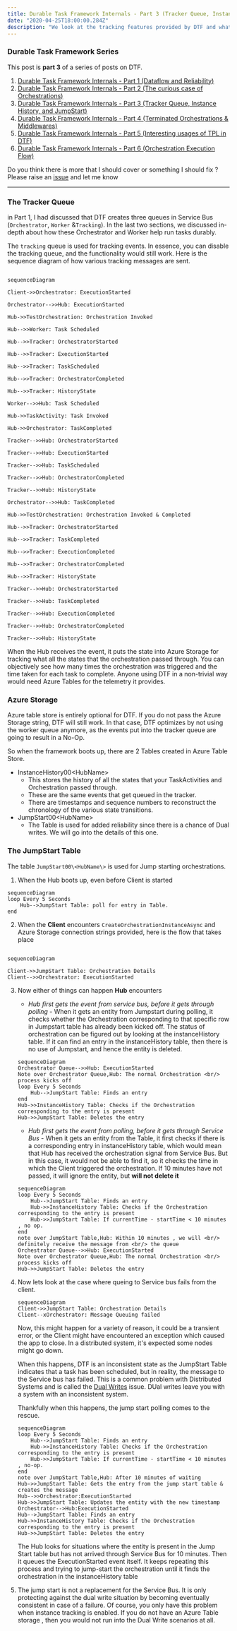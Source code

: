 ```yaml
---
title: Durable Task Framework Internals - Part 3 (Tracker Queue, Instance History, and JumpStart)
date: "2020-04-25T18:00:00.284Z"
description: "We look at the tracking features provided by DTF and what role does Azure Table store play in DTF"
---
```

### Durable Task Framework Series
This post is **part 3** of a series of posts on DTF.
1. [Durable Task Framework Internals - Part 1 (Dataflow and Reliability)](https://abhikmitra.github.io/blog/durable-task/)
2. [Durable Task Framework Internals - Part 2 (The curious case of Orchestrations)](https://abhikmitra.github.io/blog/durable-task-2/)
3. [Durable Task Framework Internals - Part 3 (Tracker Queue, Instance History, and JumpStart)](https://abhikmitra.github.io/blog/durable-task-3/)
4. [Durable Task Framework Internals - Part 4 (Terminated Orchestrations & Middlewares)](https://abhikmitra.github.io/blog/durable-task-4/)
5. [Durable Task Framework Internals - Part 5 (Interesting usages of TPL in DTF)](https://abhikmitra.github.io/blog/durable-task-5/)
6. [Durable Task Framework Internals - Part 6 (Orchestration Execution Flow)](https://abhikmitra.github.io/blog/durable-task-5/)

Do you think there is more that I should cover or something I should fix ? Please raise an [issue](https://github.com/abhikmitra/blog/issues) and let me know

---

### The Tracker Queue 
in Part 1, I had discussed that DTF creates three queues in Service Bus (`Orchestrator`, `Worker` &`Tracking`). In the last two sections, we discussed in-depth about how these Orchestrator and Worker help run tasks durably.

The `tracking` queue is used for tracking events. In essence, you can disable the tracking queue, and the functionality would still work. Here is the sequence diagram of how various tracking messages are sent.

```mermaid

sequenceDiagram

Client->>Orchestrator: ExecutionStarted

Orchestrator-->>Hub: ExecutionStarted

Hub->>TestOrchestration: Orchestration Invoked

Hub-->>Worker: Task Scheduled

Hub-->>Tracker: OrchestratorStarted

Hub-->>Tracker: ExecutionStarted

Hub-->>Tracker: TaskScheduled

Hub-->>Tracker: OrchestratorCompleted

Hub-->>Tracker: HistoryState

Worker-->>Hub: Task Scheduled

Hub->>TaskActivity: Task Invoked

Hub->>Orchestrator: TaskCompleted

Tracker-->>Hub: OrchestratorStarted

Tracker-->>Hub: ExecutionStarted

Tracker-->>Hub: TaskScheduled

Tracker-->>Hub: OrchestratorCompleted

Tracker-->>Hub: HistoryState

Orchestrator-->>Hub: TaskCompleted

Hub->>TestOrchestration: Orchestration Invoked & Completed

Hub-->>Tracker: OrchestratorStarted

Hub-->>Tracker: TaskCompleted

Hub-->>Tracker: ExecutionCompleted

Hub-->>Tracker: OrchestratorCompleted

Hub-->>Tracker: HistoryState

Tracker-->>Hub: OrchestratorStarted

Tracker-->>Hub: TaskCompleted

Tracker-->>Hub: ExecutionCompleted

Tracker-->>Hub: OrchestratorCompleted

Tracker-->>Hub: HistoryState

```

When the Hub receives the event, it puts the state into Azure Storage for tracking what all the states that the orchestration passed through. You can objectively see how many times the orchestration was triggered and the time taken for each task to complete. Anyone using DTF in a non-trivial way would need Azure Tables for the telemetry it provides.

### Azure Storage

Azure table store is entirely optional for DTF. If you do not pass the Azure Storage string, DTF will still work. In that case, DTF optimizes by not using the worker queue anymore, as the events put into the tracker queue are going to result in a No-Op.

So when the framework boots up, there are 2 Tables created in Azure Table Store.
- InstanceHistory00\<HubName\>
    - This stores the history of all the states that your TaskActivities and Orchestration passed through.
    - These are the same events that get queued in the tracker.
    - There are timestamps and sequence numbers to reconstruct the chronology of the various state transitions.
- JumpStart00\<HubName\>
    - The Table is used for added reliability since there is a chance of Dual writes. We will go into the details of this one.

### The JumpStart Table

The table `JumpStart00\<HubName\>` is used for Jump starting orchestrations.
1. When the Hub boots up, even before Client is started

```mermaid
sequenceDiagram
loop Every 5 Seconds
    Hub-->JumpStart Table: poll for entry in Table.
end
```

2. When the **Client** encounters `CreateOrchestrationInstanceAsync` and Azure Storage connection strings provided, here is the flow that takes place

```mermaid

sequenceDiagram

Client->>JumpStart Table: Orchestration Details
Client-->>Orchestrator: ExecutionStarted
```
3. Now either of things can happen **Hub** encounters 
    - *Hub first gets the event from service bus, before it gets through polling* -  When it gets an entity from Jumpstart during polling, it checks whether the Orchestration corresponding to that specific row in Jumpstart table has already been kicked off. The status of orchestration can be figured out by looking at the instanceHistory table. If it can find an entry in the instanceHistory table, then there is no use of Jumpstart, and hence the entity is deleted.

    ```mermaid
    sequenceDiagram
    Orchestrator Queue-->>Hub: ExecutionStarted
    Note over Orchestrator Queue,Hub: The normal Orchestration <br/> process kicks off
    loop Every 5 Seconds
        Hub-->JumpStart Table: Finds an entry
    end
    Hub->>InstanceHistory Table: Checks if the Orchestration corresponding to the entry is present
    Hub->>JumpStart Table: Deletes the entry
    ```  
    - *Hub first gets the event from polling, before it gets through Service Bus* - When it gets an entity from the Table, it first checks if there is a corresponding entry in instanceHistory table, which would mean that Hub has received the orchestration signal from Service Bus. But in this case, it would not be able to find it, so it checks the time in which the Client triggered the orchestration. If 10 minutes have not passed, it will ignore the entity, but **will not delete it**

    ```mermaid
    sequenceDiagram
    loop Every 5 Seconds
        Hub-->JumpStart Table: Finds an entry
        Hub->>InstanceHistory Table: Checks if the Orchestration corresponding to the entry is present
        Hub->>JumpStart Table: If currentTime - startTime < 10 minutes , no op.
    end
    note over JumpStart Table,Hub: Within 10 minutes , we will <br/> definitely receive the message from <br/> the queue
    Orchestrator Queue-->>Hub: ExecutionStarted
    Note over Orchestrator Queue,Hub: The normal Orchestration <br/> process kicks off
    Hub->>JumpStart Table: Deletes the entry
    ```  
4. Now lets look at the case where queing to Service bus fails from the client.

    ```mermaid
    sequenceDiagram
    Client->>JumpStart Table: Orchestration Details
    Client--xOrchestrator: Message Queuing failed 
    ```
    Now, this might happen for a variety of reason, it could be a transient error, or the Client might have encountered an exception which caused the app to close. In a distributed system, it's expected some nodes might go down.

    When this happens, DTF is an inconsistent state as the JumpStart Table indicates that a task has been scheduled, but in reality, the message to the Service bus has failed. This is a common problem with Distributed Systems and is called the [Dual Writes](https://thoughts-on-java.org/dual-writes/) issue. DUal writes leave you with a system with an inconsistent system.

    Thankfully when this happens, the jump start polling comes to the rescue.
    
    ```mermaid
    sequenceDiagram
    loop Every 5 Seconds
        Hub-->JumpStart Table: Finds an entry
        Hub->>InstanceHistory Table: Checks if the Orchestration corresponding to the entry is present
        Hub->>JumpStart Table: If currentTime - startTime < 10 minutes , no-op.
    end
    note over JumpStart Table,Hub: After 10 minutes of waiting
    Hub->>JumpStart Table: Gets the entry from the jump start table & creates the message
    Hub-->>Orchestrator:ExecutionStarted
    Hub->>JumpStart Table: Updates the entity with the new timestamp
    Orchestrator-->Hub:ExecutionStarted
    Hub-->JumpStart Table: Finds an entry
    Hub->>InstanceHistory Table: Checks if the Orchestration corresponding to the entry is present
    Hub->>JumpStart Table: Deletes the entry
    ```  
    The Hub looks for situations where the entity is present in the Jump Start table but has not arrived through Service Bus for 10 minutes. Then it queues the ExecutionStarted event itself. It keeps repeating this process and trying to jump-start the orchestration until it finds the orchestration in the instanceHistory table
5. The jump start is not a replacement for the Service Bus. It is only protecting against the dual write situation by becoming eventually consistent in case of a failure. Of course, you only have this problem when instance tracking is enabled. If you do not have an Azure Table storage , then you would not run into the Dual Write scenarios at all.